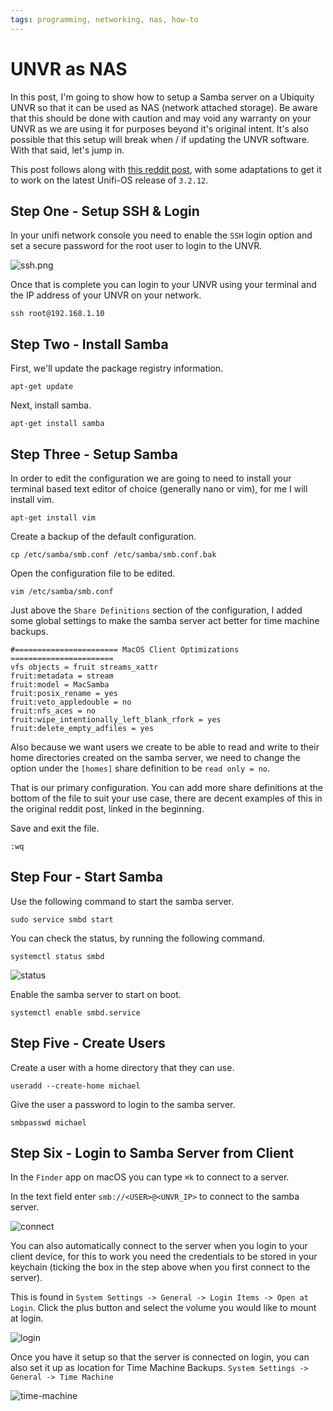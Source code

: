 ```yaml
---
tags: programming, networking, nas, how-to
---
```


# UNVR as NAS

In this post, I'm going to show how to setup a Samba server on a Ubiquity UNVR so that it can be
used as NAS (network attached storage). Be aware that this should be done with caution and may void
any warranty on your UNVR as we are using it for purposes beyond it's original intent. It's also
possible that this setup will break when / if updating the UNVR software. With that said, let's jump
in.

This post follows along with
[this reddit post](https://www.reddit.com/r/Ubiquiti/comments/11o7v8l/how_to_use_the_unvr_as_a_nas_instructions/),
with some adaptations to get it to work on the latest Unifi-OS release of `3.2.12`.

## Step One - Setup SSH & Login

In your unifi network console you need to enable the `SSH` login option and set a secure password
for the root user to login to the UNVR.

![ssh.png](/articles/images/2024-03-15-ssh.png)

Once that is complete you can login to your UNVR using your terminal and the IP address of your UNVR
on your network.

`ssh root@192.168.1.10`

## Step Two - Install Samba

First, we'll update the package registry information.

`apt-get update`

Next, install samba.

`apt-get install samba`

## Step Three - Setup Samba

In order to edit the configuration we are going to need to install your terminal based text editor
of choice (generally nano or vim), for me I will install vim.

`apt-get install vim`

Create a backup of the default configuration.

`cp /etc/samba/smb.conf /etc/samba/smb.conf.bak`

Open the configuration file to be edited.

`vim /etc/samba/smb.conf`

Just above the `Share Definitions` section of the configuration, I added some global settings to
make the samba server act better for time machine backups.

```
#======================= MacOS Client Optimizations  =======================
vfs objects = fruit streams_xattr
fruit:metadata = stream
fruit:model = MacSamba
fruit:posix_rename = yes
fruit:veto_appledouble = no
fruit:nfs_aces = no
fruit:wipe_intentionally_left_blank_rfork = yes
fruit:delete_empty_adfiles = yes

```

Also because we want users we create to be able to read and write to their home directories created
on the samba server, we need to change the option under the `[homes]` share definition to be
`read only = no`.

That is our primary configuration. You can add more share definitions at the bottom of the file to
suit your use case, there are decent examples of this in the original reddit post, linked in the
beginning.

Save and exit the file.

`:wq`

## Step Four - Start Samba

Use the following command to start the samba server.

`sudo service smbd start`

You can check the status, by running the following command.

`systemctl status smbd`

![status](/articles/images/2024-03-15-status.png)

Enable the samba server to start on boot.

`systemctl enable smbd.service`

## Step Five - Create Users

Create a user with a home directory that they can use.

`useradd --create-home michael`

Give the user a password to login to the samba server.

`smbpasswd michael`

## Step Six - Login to Samba Server from Client

In the `Finder` app on macOS you can type `⌘k` to connect to a server.

In the text field enter `smb://<USER>@<UNVR_IP>` to connect to the samba server.

![connect](/articles/images/2024-03-15-connect.png)

You can also automatically connect to the server when you login to your client device, for this to
work you need the credentials to be stored in your keychain (ticking the box in the step above when
you first connect to the server).

This is found in `System Settings -> General -> Login Items -> Open at Login`. Click the plus button
and select the volume you would like to mount at login.

![login](/articles/images/2024-03-15-login.png)

Once you have it setup so that the server is connected on login, you can also set it up as location
for Time Machine Backups. `System Settings -> General -> Time Machine`

![time-machine](/articles/images/2024-03-15-time-machine.png)
